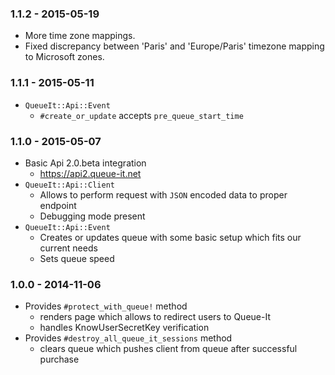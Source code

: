 ### 1.1.2 - 2015-05-19

* More time zone mappings.
* Fixed discrepancy between 'Paris' and 'Europe/Paris'
  timezone mapping to Microsoft zones.

### 1.1.1 - 2015-05-11

* `QueueIt::Api::Event`
  * `#create_or_update` accepts `pre_queue_start_time`

### 1.1.0 - 2015-05-07

* Basic Api 2.0.beta integration
  * https://api2.queue-it.net
* `QueueIt::Api::Client`
  * Allows to perform request with `JSON` encoded data to proper endpoint
  * Debugging mode present
* `QueueIt::Api::Event`
    * Creates or updates queue with some basic setup which fits our current needs
    * Sets queue speed

### 1.0.0 - 2014-11-06

* Provides `#protect_with_queue!` method
  * renders page which allows to redirect users to Queue-It
  * handles KnowUserSecretKey verification
* Provides `#destroy_all_queue_it_sessions` method
  * clears queue which pushes client from queue after successful purchase
